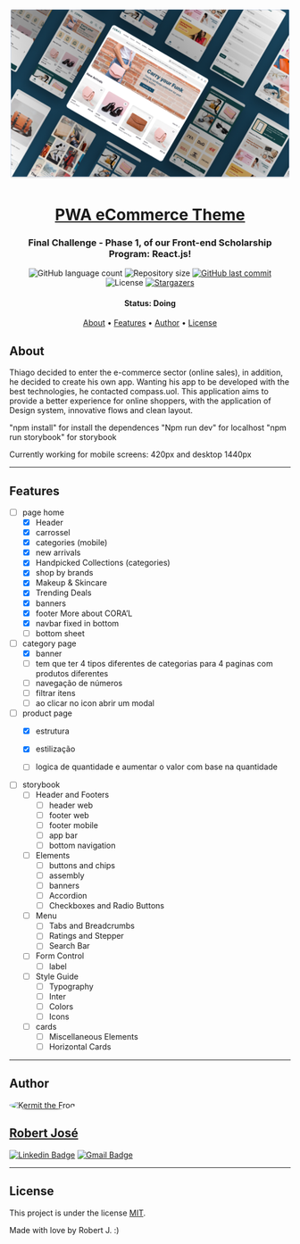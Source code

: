 <h1 align="center">
    <img alt="PWA eCommerce Theme" title="#week-planning" src="public/project-example.png" />
</h1>

<h1 align="center">
   <a href="#">PWA eCommerce Theme</a>
</h1>

<h3 align="center">
    Final Challenge - Phase 1, of our Front-end Scholarship Program: React.js!
</h3>

<p align="center">
  <img alt="GitHub language count" src="https://img.shields.io/github/languages/count/KermitTheSapo/compass-front-challenge-PWA-eCommerce-Theme">

  <img alt="Repository size" src="https://img.shields.io/github/repo-size/KermitTheSapo/compass-front-challenge-PWA-eCommerce-Theme">

  <a href="https://github.com/KermitTheSapo/compass-front-challenge-PWA-eCommerce-Theme/commits/master">
    <img alt="GitHub last commit" src="https://img.shields.io/github/last-commit/KermitTheSapo/compass-front-challenge-PWA-eCommerce-Theme">
  </a>
    
   <img alt="License" src="https://img.shields.io/badge/license-MIT-brightgreen">
   <a href="https://github.com/KermitTheSapo/compass-front-challenge-PWA-eCommerce-Theme/stargazers">
    <img alt="Stargazers" src="https://img.shields.io/github/stars/KermitTheSapo/compass-front-challenge-PWA-eCommerce-Theme?style=social">
  </a>

<h4 align="center"> 
	 Status: Doing
</h4>

<p align="center">
 <a href="#about">About</a> •
 <a href="#features">Features</a> •
 <a href="#author">Author</a> • 
 <a href="#user-content-license">License</a>

</p>


## About

Thiago decided to enter the e-commerce sector (online sales), in addition, he decided to create his own app. Wanting his app to be developed with the best technologies, he contacted compass.uol. This application aims to provide a better experience for online shoppers, with the application of Design system, innovative flows and clean layout.

"npm install" for install the dependences
"Npm run dev" for localhost
"npm run storybook" for storybook

Currently working for mobile screens: 420px and desktop 1440px

---

## Features

- [ ] page home
    - [X] Header
    - [X] carrossel
    - [X] categories (mobile)
    - [X] new arrivals
    - [X] Handpicked Collections (categories)
    - [X] shop by brands
    - [X] Makeup & Skincare
    - [X] Trending Deals
    - [X] banners
    - [X] footer More about CORA’L
    - [X] navbar fixed in bottom
    - [ ] bottom sheet

- [ ] category page
    - [X] banner
    - [ ] tem que ter 4 tipos diferentes de categorias para 4 paginas com produtos diferentes
    - [ ] navegação de números 
    - [ ] filtrar itens
    - [ ] ao clicar no icon abrir um modal

- [ ] product page
    - [X] estrutura
    - [X] estilização
    - [ ] logica de quantidade e aumentar o valor com base na quantidade


- [ ] storybook
    - [ ] Header and Footers
        - [ ] header web
        - [ ] footer web
        - [ ] footer mobile
        - [ ] app bar
        - [ ] bottom navigation
    - [ ] Elements
        - [ ] buttons and chips
        - [ ] assembly
        - [ ] banners
        - [ ] Accordion
        - [ ] Checkboxes and Radio Buttons
    - [ ] Menu
        - [ ] Tabs and Breadcrumbs
        - [ ] Ratings and Stepper
        - [ ] Search Bar
    - [ ] Form Control
        - [ ] label
    - [ ] Style Guide
        - [ ] Typography
        - [ ] Inter
        - [ ] Colors
        - [ ] Icons
    - [ ] cards
        - [ ] Miscellaneous Elements
        - [ ] Horizontal Cards
  
---

## Author

<a href="#">
 <img style="border-radius: 50%;" src="https://avatars.githubusercontent.com/u/74118301?v=4" width="100px;" alt="Kermit the Frog"/>
<h2>Robert José</h2>

[![Linkedin Badge](https://img.shields.io/badge/-Robert-Jose?style=flat-square&logo=Linkedin&logoColor=white&link=https://www.linkedin.com/in/robertjosé/)](https://www.linkedin.com/in/robertjosé/) 
[![Gmail Badge](https://img.shields.io/badge/-rjsf06@gmail.com-c14438?style=flat-square&logo=Gmail&logoColor=white&link=mailto:tgmarinho@gmail.com)](mailto:rjsf06@gmail.com)

---

## License

This project is under the license [MIT](./LICENSE).

Made with love by Robert J. :)
